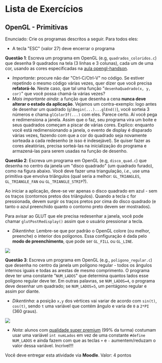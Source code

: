 # Lista de Exercícios
## OpenGL - Primitivas

Enunciado: Crie os programas descritos a seguir. Para todos eles:
- A tecla "ESC" (valor 27) deve encerrar o programa

**Questão 1**: Escreva um programa em OpenGL (e.g, `quadrados_coloridos.c`)
que desenha 9 quadrados na tela (3 linhas e 3 colunas), cada um de uma cor,
usando as cores especificadas na [aula opengl-handson][opengl-handson].

- _Importante_: procure não dar "Ctrl-C/Ctrl-V" no código. Se estiver
  repetindo o mesmo código várias vezes, quer dizer que você precisa
  **refatorá-lo**. Neste caso, que tal uma função
  "`desenhaQuadrado(x, y, cor)`" que você possa chamá-la várias vezes?
- _Mais importante ainda_: a função que desenha a cena **nunca deve alterar o
  estado da aplicação**. Vejamos um contra-exemplo: logo antes de desenhar
  um quadrado (`glBegin(...)...glEnd()`), você sorteia 3 números e chama
  `glColor3f(...)` com eles. Parece certo. Aí você pega e redimensiona a janela.
  Assim que o faz, seu programa vira um boite e seus quadrados começam a piscar
  de várias cores. Explico: enquanto você está redimensionando a janela, o
  evento de display é disparado várias vezes, fazendo com que a cor do quadrado
  seja novamente sorteada a cada redesenho (e isso é indesejável). Se quiser
  fazer as cores aleatórias, precisa sorteá-las na inicialização do programa
  e armazená-las para serem usadas na função de desenho.

**Questão 2**: Escreva um programa em OpenGL (e.g, `disco_quad.c`) que desenha
no centro da janela um "disco quadrado" (um quadrado furado), como na figura
abaixo. Você deve fazer uma triangulação, _i.e._, use uma primitiva que envolva
triângulos (qual seria a melhor: `GL_TRIANGLES`, `GL_TRIANGLE_FAN` ou
`GL_TRIANGLE_STRIP`?).

Ao iniciar a aplicação, deve-se ver apenas o disco quadrado em azul - sem os
traços (contornos pretos dos triângulos). Quando a tecla <key>c</key> for
pressionada, devem surgir os traços pretos por cima do disco quadrado (e
tanto o azul preenchido quanto o contorno preto devem ser mostrados).

Para avisar ao GLUT que ele precisa redesenhar a janela, você pode chamar
`glutPostRedisplay()` assim que o usuário pressionar a tecla.

- _Dikentinha_: Lembre-se que por padrão o OpenGL colore (ou melhor, preenche)
  o interior dos polígonos. Essa configuração é dada pelo **modo
  de preenchimento**, que pode ser `GL_FILL` ou `GL_LINE`.

![](images/square-annulus.png)

**Questão 3**: Escreva um programa em OpenGL (e.g., `poligono_regular.c`) que
 desenha no centro da janela um polígono regular - todos os ângulos internos
iguais e todas as arestas de mesmo comprimento. O programa deve ter uma
constante "`NUM_LADOS`" que determina  quantos lados esse polígono regular deve
ter. Em outras palavras, se `NUM_LADOS=4`, o programa deve desenhar um quadrado;
se `NUM_LADOS=5`, um pentágono regular e assim por diante.

- _Dikentinha_: a posição `x,y` dos vértices vai variar de acordo com
  `sin(t)`, `cos(t)`, sendo `t` uma variável que contém ângulo e varia de
  `0` a `2*PI` (360 graus).

![](./images/circle-aprox2.png)

- _Nota_: alunos com [qualidade super premium][super-premium] (99% da turma)
costumam usar uma variável `int numLados` em vez de uma constante
`#define NUM_LADOS` e ainda fazem com que as teclas `+` e `-`
aumentem/reduzam o valor dessa variável. Incrível!!!

[super-premium]: https://www.youtube.com/watch?v=4CooiNDnPHI
[opengl-handson]: https://fegemo.github.io/cefet-cg/classes/opengl-handson/

Você deve entregar esta atividade via **Moodle**.
Valor: 4 pontos
